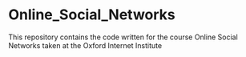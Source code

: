 # Online_Social_Networks
This repository contains the code written for the course Online Social Networks taken at the Oxford Internet Institute
